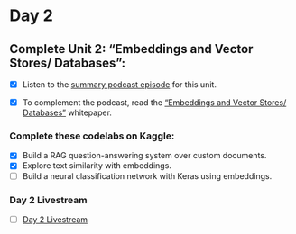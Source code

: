 # Day 2
## Complete Unit 2: “Embeddings and Vector Stores/ Databases”:

- [x] Listen to the [summary podcast episode](https://www.youtube.com/watch?v=CFtX0ZyLSAY&list=PLqFaTIg4myu_yKJpvF8WE2JfaG5kGuvoE&index=2) for this unit.

- [x] To complement the podcast, read the [“Embeddings and Vector Stores/ Databases”](https://drive.google.com/file/d/12AI7lRBc8DQvqMGmit3mcgL3rsZwkEID/view) whitepaper.

### Complete these codelabs on Kaggle:
- [x] Build a RAG question-answering system over custom documents.
- [x] Explore text similarity with embeddings.
- [ ] Build a neural classification network with Keras using embeddings.

### Day 2 Livestream
- [ ] [Day 2 Livestream](https://www.youtube.com/live/AjpjCHdIINU)
